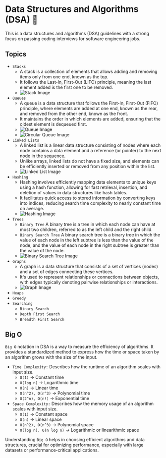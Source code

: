 # Data Structures and Algorithms (DSA) 🌈

This is a data structures and algorithms (DSA) guidelines with a strong focus on passing coding interviews for software engineering jobs.

## Topics

- `Stacks`
  - A stack is a collection of elements that allows adding and removing items only from one end, known as the top.
  - It follows the Last-In, First-Out (LIFO) principle, meaning the last element added is the first one to be removed.
  - ![Stack Image](https://cdn.programiz.com/sites/tutorial2program/files/stack-operations.png)
- `Queues`
  - A queue is a data structure that follows the First-In, First-Out (FIFO) principle, where elements are added at one end, known as the rear, and removed from the other end, known as the front.
  - It maintains the order in which elements are added, ensuring that the oldest element is dequeued first.
  - ![Queue Image](https://media.geeksforgeeks.org/wp-content/cdn-uploads/20221213113312/Queue-Data-Structures.png)
  - ![Circular Queue Image](https://files.codingninjas.in/article_images/advantages-of-circular-queue-over-linear-queue-6-1674054204.webp)
- `Linked Lists`
  - A linked list is a linear data structure consisting of nodes where each node contains a data element and a reference (or pointer) to the next node in the sequence.
  - Unlike arrays, linked lists do not have a fixed size, and elements can be efficiently inserted or removed from any position within the list.
  - ![Linked List Image](https://media.geeksforgeeks.org/wp-content/uploads/20220712172013/Singlelinkedlist.png)
- `Hashing`
  - Hashing involves efficiently mapping data elements to unique keys using a hash function, allowing for fast retrieval, insertion, and deletion of values in data structures like hash tables.
  - It facilitates quick access to stored information by converting keys into indices, reducing search time complexity to nearly constant time on average.
  - ![Hashing Image](https://media.geeksforgeeks.org/wp-content/cdn-uploads/20221220111537/ComponentsofHashing.png)
- `Trees`
  - `Binary Tree` A binary tree is a tree in which each node can have at most two children, referred to as the left child and the right child.
  - `Binary Search Tree` A binary search tree is a binary tree in which the value of each node in the left subtree is less than the value of the node, and the value of each node in the right subtree is greater than the value of the node.
  - ![Binary Search Tree Image](https://www.guru99.com/images/1/020820_0600_BinarySearc1.png)
- `Graphs`
  - A graph is a data structure that consists of a set of vertices (nodes) and a set of edges connecting these vertices.
  - It's used to represent relationships or connections between objects, with edges typically denoting pairwise relationships or interactions.
  - ![Graph Image](https://www.simplilearn.com/ice9/free_resources_article_thumb/Graph%20Data%20Structure%20-%20Soni/add-vertex-operation-on-graph-in-data-structure.png)
- `Heaps`
- `Greedy`
- `Searching`
  - `Binary Search`
  - `Depth First Search`
  - `Breadth First Search`

## Big O

`Big O` notation in DSA is a way to measure the efficiency of algorithms.
It provides a standardized method to express how the time or space taken by an algorithm grows with the size of the input.

- `Time Complexity:` Describes how the runtime of an algorithm scales with input size.
  - `O(1)` -> Constant time
  - `O(log n)` -> Logarithmic time
  - `O(n)` -> Linear time
  - `O(n^2), O(n^3)` -> Polynomial time
  - `O(2^n), O(n!)` -> Exponential time
- `Space Complexity:` Describes how the memory usage of an algorithm scales with input size.
  - `O(1)` -> Constant space
  - `O(n)` -> Linear space
  - `O(n^2), O(n^3)` -> Polynomial space
  - `O(log n), O(n log n)` -> Logarithmic or linearithmic space

Understanding `Big O` helps in choosing efficient algorithms and data structures,
crucial for optimizing performance, especially with large datasets or performance-critical applications.
